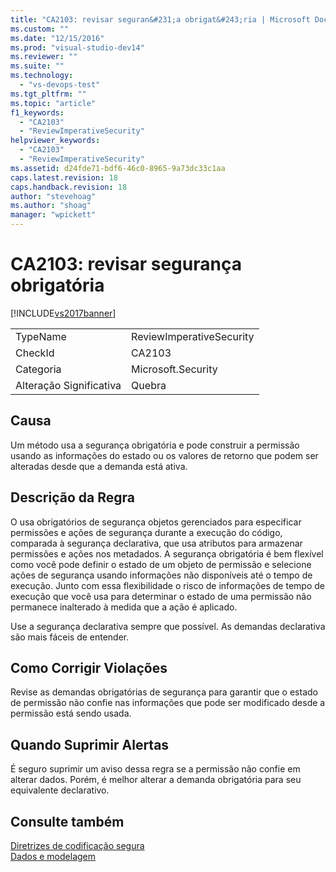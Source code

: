 ```yaml
---
title: "CA2103: revisar seguran&#231;a obrigat&#243;ria | Microsoft Docs"
ms.custom: ""
ms.date: "12/15/2016"
ms.prod: "visual-studio-dev14"
ms.reviewer: ""
ms.suite: ""
ms.technology: 
  - "vs-devops-test"
ms.tgt_pltfrm: ""
ms.topic: "article"
f1_keywords: 
  - "CA2103"
  - "ReviewImperativeSecurity"
helpviewer_keywords: 
  - "CA2103"
  - "ReviewImperativeSecurity"
ms.assetid: d24fde71-bdf6-46c0-8965-9a73dc33c1aa
caps.latest.revision: 18
caps.handback.revision: 18
author: "stevehoag"
ms.author: "shoag"
manager: "wpickett"
---
```

# CA2103: revisar seguran&#231;a obrigat&#243;ria
[!INCLUDE[vs2017banner](../code-quality/includes/vs2017banner.md)]

|||  
|-|-|  
|TypeName|ReviewImperativeSecurity|  
|CheckId|CA2103|  
|Categoria|Microsoft.Security|  
|Alteração Significativa|Quebra|  
  
## Causa  
 Um método usa a segurança obrigatória e pode construir a permissão usando as informações do estado ou os valores de retorno que podem ser alteradas desde que a demanda está ativa.  
  
## Descrição da Regra  
 O usa obrigatórios de segurança objetos gerenciados para especificar permissões e ações de segurança durante a execução do código, comparada à segurança declarativa, que usa atributos para armazenar permissões e ações nos metadados.  A segurança obrigatória é bem flexível como você pode definir o estado de um objeto de permissão e selecione ações de segurança usando informações não disponíveis até o tempo de execução.  Junto com essa flexibilidade o risco de informações de tempo de execução que você usa para determinar o estado de uma permissão não permanece inalterado à medida que a ação é aplicado.  
  
 Use a segurança declarativa sempre que possível.  As demandas declarativa são mais fáceis de entender.  
  
## Como Corrigir Violações  
 Revise as demandas obrigatórias de segurança para garantir que o estado de permissão não confie nas informações que pode ser modificado desde a permissão está sendo usada.  
  
## Quando Suprimir Alertas  
 É seguro suprimir um aviso dessa regra se a permissão não confie em alterar dados.  Porém, é melhor alterar a demanda obrigatória para seu equivalente declarativo.  
  
## Consulte também  
 [Diretrizes de codificação segura](../Topic/Secure%20Coding%20Guidelines.md)   
 [Dados e modelagem](../Topic/Data%20and%20Modeling%20in%20the%20.NET%20Framework.md)